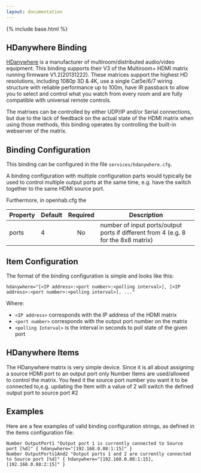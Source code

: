 ```yaml
---
layout: documentation
---
```


{% include base.html %}

## HDanywhere Binding

[HDanywhere](http://www.hdanywhere.co.uk) is a manufacturer of multiroom/distributed audio/video equipment. This binding supports their V3 of the Multiroom+ HDMI matrix running firmware V1.2(20131222). These matrices support the highest HD resolutions, including 1080p 3D & 4K, use a single Cat5e/6/7 wiring structure with reliable performance up to 100m, have IR passback to allow you to select and control what you watch from every room and are fully compatible with universal remote controls.

The matrixes can be controlled by either UDP/IP and/or Serial connections, but due to the lack of feedback on the actual state of the HDMI matrix when using those methods, this binding operates by controlling the built-in webserver of the matrix.  

## Binding Configuration

This binding can be configured in the file `services/hdanywhere.cfg`.

A binding configuration with multiple configuration parts would typically be used to control multiple output ports at the same time, e.g. have the switch together to the same HDMI source port.

Furthermore, in openhab.cfg the 

| Property | Default | Required | Description |
|----------|---------|:--------:|-------------|
| ports    | 4       |    No    | number of input ports/output ports if different from 4 (e.g. 8 for the 8x8 matrix) |


## Item Configuration

The format of the binding configuration is simple and looks like this:

```
hdanywhere="[<IP address>:<port number>:<polling interval>], [<IP address>:<port number>:<polling interval>], ..."
```

Where:

* `<IP address>` corresponds with the IP address of the HDMI matrix
* `<port number>` corresponds with the output port number on the matrix
* `<polling Interval>` is the interval in seconds to poll state of the given port

## HDanywhere Items

The HDanywhere matrix is very simple device. Since it is all about assigning a source HDMI port to an output port only Number Items are used/allowed to control the matrix. You feed it the source port number you want it to be connected to,e.g. updating the Item with a value of 2 will switch the defined output port to source port #2

## Examples

Here are a few examples of valid binding configuration strings, as defined in the items configuration file:

```
Number OutputPort1 "Output port 1 is currently connected to Source port [%d]" { hdanywhere="[192.168.0.88:1:15]" } 
Number OutputPorts1And2 "Output ports 1 and 2 are currently connected to Source port [%d]" { hdanywhere="[192.168.0.88:1:15],[192.168.0.88:2:15]" }
```
